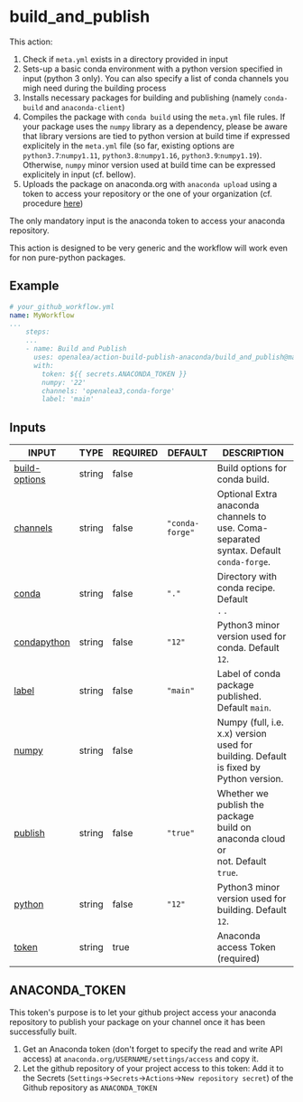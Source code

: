 # build_and_publish

This action:
1. Check if `meta.yml` exists in a directory provided in input
2. Sets-up a basic conda environment with a python version specified in input (python 3 only). You can also specify a list of conda channels you migh need during the building process
3. Installs necessary packages for building and publishing (namely `conda-build` and `anaconda-client`)
4. Compiles the package with `conda build` using the `meta.yml` file rules. If your package uses the `numpy` library as a dependency, please be aware that library versions are tied to python version at build time if expressed explicitely in the `meta.yml` file (so far, existing options are `python3.7`:`numpy1.11`, `python3.8`:`numpy1.16`, `python3.9`:`numpy1.19`). Otherwise, `numpy` minor version used at build time can be expressed explicitely in input (cf. bellow).
5. Uploads the package on anaconda.org with `anaconda upload` using a token to access your repository or the one of your organization (cf. procedure [here](#anaconda_token))

The only mandatory input is the anaconda token to access your anaconda repository.

This action is designed to be very generic and the workflow will work even for non pure-python packages.

## Example

```yaml
# your_github_workflow.yml
name: MyWorkflow
...
    steps:
    ...
    - name: Build and Publish
      uses: openalea/action-build-publish-anaconda/build_and_publish@main
      with:
        token: ${{ secrets.ANACONDA_TOKEN }}
        numpy: '22'
        channels: 'openalea3,conda-forge'
        label: 'main'
```

## Inputs

<!-- AUTO-DOC-INPUT:START - Do not remove or modify this section -->

|                                  INPUT                                  |  TYPE  | REQUIRED |     DEFAULT     |                                          DESCRIPTION                                           |
|-------------------------------------------------------------------------|--------|----------|-----------------|------------------------------------------------------------------------------------------------|
| <a name="input_build-options"></a>[build-options](#input_build-options) | string |  false   |                 |                                 Build options for conda build.                                 |
|        <a name="input_channels"></a>[channels](#input_channels)         | string |  false   | `"conda-forge"` |  Optional Extra anaconda channels to <br>use. Coma-separated syntax. Default `conda-forge`.    |
|             <a name="input_conda"></a>[conda](#input_conda)             | string |  false   |      `"."`      |                        Directory with conda recipe. Default <br>`.` .                          |
|    <a name="input_condapython"></a>[condapython](#input_condapython)    | string |  false   |     `"12"`      |                    Python3 minor version used for <br>conda. Default `12`.                     |
|             <a name="input_label"></a>[label](#input_label)             | string |  false   |    `"main"`     |                     Label of conda package published. <br>Default `main`.                      |
|             <a name="input_numpy"></a>[numpy](#input_numpy)             | string |  false   |                 | Numpy (full, i.e. x.x) version used for <br>building. Default is fixed by <br>Python version.  |
|          <a name="input_publish"></a>[publish](#input_publish)          | string |  false   |    `"true"`     |    Whether we publish the package <br>build on anaconda cloud or <br>not. Default `true`.      |
|           <a name="input_python"></a>[python](#input_python)            | string |  false   |     `"12"`      |                  Python3 minor version used for <br>building. Default `12`.                    |
|             <a name="input_token"></a>[token](#input_token)             | string |   true   |                 |                                Anaconda access Token (required)                                |

<!-- AUTO-DOC-INPUT:END -->

## ANACONDA_TOKEN

This token's purpose is to let your github project access your anaconda repository to publish your package on your channel once it has been successfully built.

1. Get an Anaconda token (don't forget to specify the read and write API access) at `anaconda.org/USERNAME/settings/access` and copy it.
2. Let the github repository of your project access to this token: Add it to the Secrets (`Settings`->`Secrets`->`Actions`->`New repository secret`) of the Github repository as `ANACONDA_TOKEN`
